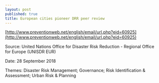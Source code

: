 ```yaml
---
layout: post
published: true
title: European cities pioneer DRR peer review
---
```

[http://www.preventionweb.net/english/email/url.php?eid=60925](http://www.preventionweb.net/english/email/url.php?eid=60925)

Source: United Nations Office for Disaster Risk Reduction - Regional Office for Europe (UNISDR EUR)

Date: 28 September 2018

Themes: Disaster Risk Management; Governance; Risk Identification & Assessment; Urban Risk & Planning

